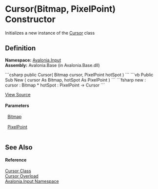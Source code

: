 # Cursor(Bitmap, PixelPoint) Constructor


Initializes a new instance of the <a href="T_Avalonia_Input_Cursor">Cursor</a> class



## Definition
**Namespace:** <a href="N_Avalonia_Input">Avalonia.Input</a>  
**Assembly:** Avalonia.Base (in Avalonia.Base.dll)

<Tabs groupId="api-code-preview">
<TabItem value="csharp" label="C#">
```csharp
public Cursor(
	Bitmap cursor,
	PixelPoint hotSpot
)
```
</TabItem>
<TabItem value="vb" label="VB">
```vb
Public Sub New ( 
	cursor As Bitmap,
	hotSpot As PixelPoint
)
```
</TabItem>
<TabItem value="fsharp" label="F#">
```fsharp
new : 
        cursor : Bitmap * 
        hotSpot : PixelPoint -> Cursor
```
</TabItem>
</Tabs>



<a href="https://github.com/AvaloniaUI/Avalonia/tree/master/src/Avalonia.Base/Input/Cursor.cs#L59" title="View the source code">View Source</a>



#### Parameters
<dl><dt>  <a href="T_Avalonia_Media_Imaging_Bitmap">Bitmap</a></dt><dd> </dd><dt>  <a href="T_Avalonia_PixelPoint">PixelPoint</a></dt><dd> </dd></dl>

## See Also


#### Reference
<a href="T_Avalonia_Input_Cursor">Cursor Class</a>  
<a href="Overload_Avalonia_Input_Cursor__ctor">Cursor Overload</a>  
<a href="N_Avalonia_Input">Avalonia.Input Namespace</a>  

